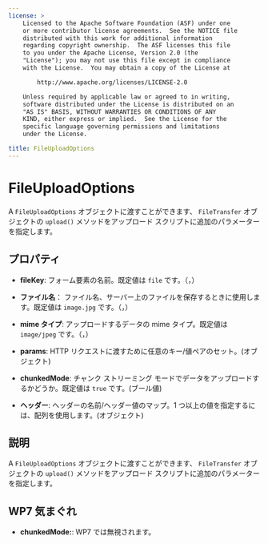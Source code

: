 ```yaml
---
license: >
    Licensed to the Apache Software Foundation (ASF) under one
    or more contributor license agreements.  See the NOTICE file
    distributed with this work for additional information
    regarding copyright ownership.  The ASF licenses this file
    to you under the Apache License, Version 2.0 (the
    "License"); you may not use this file except in compliance
    with the License.  You may obtain a copy of the License at

        http://www.apache.org/licenses/LICENSE-2.0

    Unless required by applicable law or agreed to in writing,
    software distributed under the License is distributed on an
    "AS IS" BASIS, WITHOUT WARRANTIES OR CONDITIONS OF ANY
    KIND, either express or implied.  See the License for the
    specific language governing permissions and limitations
    under the License.

title: FileUploadOptions
---
```


# FileUploadOptions

A `FileUploadOptions` オブジェクトに渡すことができます、 `FileTransfer` オブジェクトの `upload()` メソッドをアップロード スクリプトに追加のパラメーターを指定します。

## プロパティ

*   **fileKey**: フォーム要素の名前。既定値は `file` です。（，）

*   **ファイル名**： ファイル名、サーバー上のファイルを保存するときに使用します。既定値は `image.jpg` です。（，）

*   **mime タイプ**: アップロードするデータの mime タイプ。既定値は `image/jpeg` です。（，）

*   **params**: HTTP リクエストに渡すために任意のキー/値ペアのセット。(オブジェクト)

*   **chunkedMode**: チャンク ストリーミング モードでデータをアップロードするかどうか。既定値は `true` です。(ブール値)

*   **ヘッダー**: ヘッダーの名前/ヘッダー値のマップ。1 つ以上の値を指定するには、配列を使用します。(オブジェクト)

## 説明

A `FileUploadOptions` オブジェクトに渡すことができます、 `FileTransfer` オブジェクトの `upload()` メソッドをアップロード スクリプトに追加のパラメーターを指定します。

## WP7 気まぐれ

*   **chunkedMode:**: WP7 では無視されます。